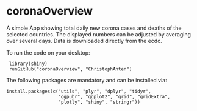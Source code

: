 # coronaOverview

A simple App showing total daily new corona cases and deaths of the selected countries. 
The displayed numbers can be adjusted by averaging over several days. 
Data is downloaded directly from the ecdc.

To run the code on your desktop:
```
 library(shiny)    
 runGitHub("coronaOverview", "ChristophAnten") 
```

The following packages are mandatory and can be installed via:
```
install.packages(c("utils", "plyr", "dplyr", "tidyr", 
                   "ggpubr", "ggplot2", "grid", "gridExtra",
                   "plotly", "shiny", "stringr"))

```
